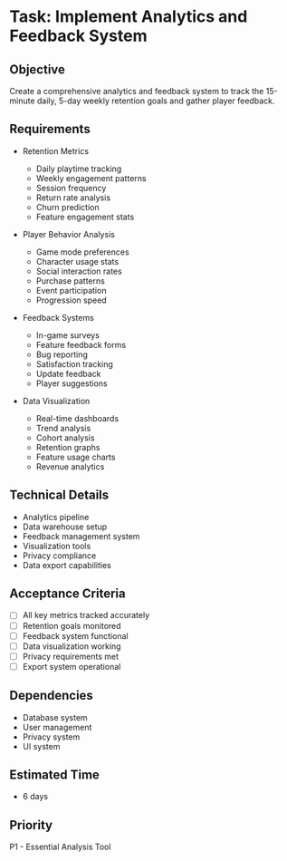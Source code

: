 # Task: Implement Analytics and Feedback System

## Objective
Create a comprehensive analytics and feedback system to track the 15-minute daily, 5-day weekly retention goals and gather player feedback.

## Requirements
- Retention Metrics
  * Daily playtime tracking
  * Weekly engagement patterns
  * Session frequency
  * Return rate analysis
  * Churn prediction
  * Feature engagement stats

- Player Behavior Analysis
  * Game mode preferences
  * Character usage stats
  * Social interaction rates
  * Purchase patterns
  * Event participation
  * Progression speed

- Feedback Systems
  * In-game surveys
  * Feature feedback forms
  * Bug reporting
  * Satisfaction tracking
  * Update feedback
  * Player suggestions

- Data Visualization
  * Real-time dashboards
  * Trend analysis
  * Cohort analysis
  * Retention graphs
  * Feature usage charts
  * Revenue analytics

## Technical Details
- Analytics pipeline
- Data warehouse setup
- Feedback management system
- Visualization tools
- Privacy compliance
- Data export capabilities

## Acceptance Criteria
- [ ] All key metrics tracked accurately
- [ ] Retention goals monitored
- [ ] Feedback system functional
- [ ] Data visualization working
- [ ] Privacy requirements met
- [ ] Export system operational

## Dependencies
- Database system
- User management
- Privacy system
- UI system

## Estimated Time
- 6 days

## Priority
P1 - Essential Analysis Tool